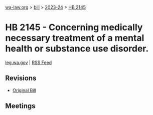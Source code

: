 [wa-law.org](/) > [bill](/bill/) > [2023-24](/bill/2023-24/) > [HB 2145](/bill/2023-24/hb/2145/)

# HB 2145 - Concerning medically necessary treatment of a mental health or substance use disorder.
[leg.wa.gov](https://app.leg.wa.gov/billsummary?BillNumber=2145&Year=2023&Initiative=false) | [RSS Feed](./rss.xml)

## Revisions
* [Original Bill](1/)

## Meetings